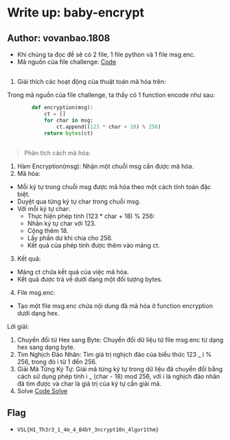 # Write up: baby-encrypt

## Author: vovanbao.1808

- Khi chúng ta đọc đề sẽ có 2 file, 1 file python và 1 file msg.enc.
- Mã nguồn của file challenge: [Code](/Cryptography/baby-encrypt/challenge/chall.py)

##

1. Giải thích các hoạt động của thuật toán mã hóa trên:

Trong mã nguồn của file challenge, ta thấy có 1 function encode như sau:

```python
        def encryption(msg):
            ct = []
            for char in msg:
                ct.append((123 * char + 18) % 256)
            return bytes(ct)
```

##

> Phân tích cách mã hóa:

1. Hàm Encryption(msg): Nhận một chuỗi msg cần được mã hóa.
2. Mã hóa:

- Mỗi ký tự trong chuỗi msg được mã hóa theo một cách tính toán đặc biệt.
- Duyệt qua từng ký tự char trong chuỗi msg.
- Với mỗi ký tự char:
  - Thực hiện phép tính (123 \* char + 18) % 256:
  - Nhân ký tự char với 123.
  - Cộng thêm 18.
  - Lấy phần dư khi chia cho 256.
  - Kết quả của phép tính được thêm vào mảng ct.

3. Kết quả:

- Mảng ct chứa kết quả của việc mã hóa.
- Kết quả được trả về dưới dạng một đối tượng bytes.

4. File msg.enc:

- Tạo một file msg.enc chứa nội dung đã mã hóa ở function encryption dưới dạng hex.

Lời giải:

1. Chuyển đổi từ Hex sang Byte: Chuyển đổi dữ liệu từ file msg.enc từ dạng hex sang dạng byte.
2. Tìm Nghịch Đảo Nhân: Tìm giá trị nghịch đảo của biểu thức 123 \_ i % 256, trong đó i từ 1 đến 256.
3. Giải Mã Từng Ký Tự: Giải mã từng ký tự trong dữ liệu đã chuyển đổi bằng cách sử dụng phép tính i \_ (char - 18) mod 256, với i là nghịch đảo nhân đã tìm được và char là giá trị của ký tự cần giải mã.
4. Solve
   [Code Solve](/Cryptography/baby-encrypt/writeup/sol.py)

## Flag

- `VSL{H1_Th3r3_1_4m_4_B4bY_3ncrypt10n_4lgor1thm}`
